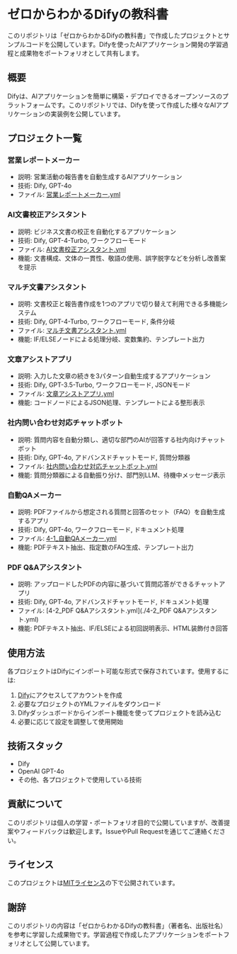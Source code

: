 # ゼロからわかるDifyの教科書

このリポジトリは「ゼロからわかるDifyの教科書」で作成したプロジェクトとサンプルコードを公開しています。Difyを使ったAIアプリケーション開発の学習過程と成果物をポートフォリオとして共有します。

## 概要

Difyは、AIアプリケーションを簡単に構築・デプロイできるオープンソースのプラットフォームです。このリポジトリでは、Difyを使って作成した様々なAIアプリケーションの実装例を公開しています。

## プロジェクト一覧

### 営業レポートメーカー
- 説明: 営業活動の報告書を自動生成するAIアプリケーション
- 技術: Dify, GPT-4o
- ファイル: [営業レポートメーカー.yml](./営業レポートメーカー.yml)

### AI文書校正アシスタント
- 説明: ビジネス文書の校正を自動化するアプリケーション
- 技術: Dify, GPT-4-Turbo, ワークフローモード
- ファイル: [AI文書校正アシスタント.yml](./AI文書校正アシスタント.yml)
- 機能: 文書構成、文体の一貫性、敬語の使用、誤字脱字などを分析し改善案を提示

### マルチ文書アシスタント
- 説明: 文書校正と報告書作成を1つのアプリで切り替えて利用できる多機能システム
- 技術: Dify, GPT-4-Turbo, ワークフローモード, 条件分岐
- ファイル: [マルチ文書アシスタント.yml](./マルチ文書アシスタント.yml)
- 機能: IF/ELSEノードによる処理分岐、変数集約、テンプレート出力

### 文章アシストアプリ
- 説明: 入力した文章の続きを3パターン自動生成するアプリケーション
- 技術: Dify, GPT-3.5-Turbo, ワークフローモード, JSONモード
- ファイル: [文章アシストアプリ.yml](./文章アシストアプリ.yml)
- 機能: コードノードによるJSON処理、テンプレートによる整形表示

### 社内問い合わせ対応チャットボット
- 説明: 質問内容を自動分類し、適切な部門のAIが回答する社内向けチャットボット
- 技術: Dify, GPT-4o, アドバンスドチャットモード, 質問分類器
- ファイル: [社内問い合わせ対応チャットボット.yml](./社内問い合わせ対応チャットボット.yml)
- 機能: 質問分類器による自動振り分け、部門別LLM、待機中メッセージ表示

### 自動QAメーカー
- 説明: PDFファイルから想定される質問と回答のセット（FAQ）を自動生成するアプリ
- 技術: Dify, GPT-4o, ワークフローモード, ドキュメント処理
- ファイル: [4-1_自動QAメーカー.yml](./4-1_自動QAメーカー.yml)
- 機能: PDFテキスト抽出、指定数のFAQ生成、テンプレート出力

### PDF Q&Aアシスタント
- 説明: アップロードしたPDFの内容に基づいて質問応答ができるチャットアプリ
- 技術: Dify, GPT-4o, アドバンスドチャットモード, ドキュメント処理
- ファイル: [4-2_PDF Q&Aアシスタント.yml](./4-2_PDF Q&Aアシスタント.yml)
- 機能: PDFテキスト抽出、IF/ELSEによる初回説明表示、HTML装飾付き回答

## 使用方法

各プロジェクトはDifyにインポート可能な形式で保存されています。使用するには:

1. [Dify](https://dify.ai/)にアクセスしてアカウントを作成
2. 必要なプロジェクトのYMLファイルをダウンロード
3. Difyダッシュボードからインポート機能を使ってプロジェクトを読み込む
4. 必要に応じて設定を調整して使用開始

## 技術スタック

- Dify
- OpenAI GPT-4o
- その他、各プロジェクトで使用している技術

## 貢献について

このリポジトリは個人の学習・ポートフォリオ目的で公開していますが、改善提案やフィードバックは歓迎します。IssueやPull Requestを通じてご連絡ください。

## ライセンス

このプロジェクトは[MITライセンス](LICENSE)の下で公開されています。

## 謝辞

このリポジトリの内容は「ゼロからわかるDifyの教科書」（著者名、出版社名）を参考に学習した成果物です。学習過程で作成したアプリケーションをポートフォリオとして公開しています。